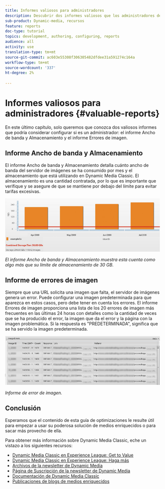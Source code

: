```yaml
---
title: Informes valiosos para administradores
description: Descubrir dos informes valiosos que los administradores de Dynamic Media Classic deben considerar configurar.
sub-product: Dynamic-media, recursos
feature: reports
doc-type: tutorial
topics: development, authoring, configuring, reports
audience: all
activity: use
translation-type: tm+mt
source-git-commit: ac603e55308f306305482dfdee31a591274c164a
workflow-type: tm+mt
source-wordcount: '337'
ht-degree: 2%

---
```



# Informes valiosos para administradores {#valuable-reports}

En este último capítulo, solo queremos que conozca dos valiosos informes que podría considerar configurar si es un administrador: el informe Ancho de banda y Almacenamiento y el informe Errores de imagen.

## Informe Ancho de banda y Almacenamiento

El informe Ancho de banda y Almacenamiento detalla cuánto ancho de banda del servidor de imágenes se ha consumido por mes y el almacenamiento que está utilizando en Dynamic Media Classic. El almacenamiento es una cantidad contratada, por lo que es importante que verifique y se asegure de que se mantiene por debajo del límite para evitar tarifas excesivas.

![image](assets/valuable-reports/reports-1.jpg)

_El informe Ancho de banda y Almacenamiento muestra esta cuenta como algo más que su límite de almacenamiento de 30 GB._

## Informe de errores de imagen

Siempre que una URL solicita una imagen que falta, el servidor de imágenes genera un error. Puede configurar una imagen predeterminada para que aparezca en estos casos, pero debe tener en cuenta los errores. El informe Errores de imagen proporciona una lista de los 20 errores de imagen más frecuentes en las últimas 24 horas con detalles como la cantidad de veces que se ha producido el error, la imagen que da el error y la página con la imagen problemática. Si la respuesta es &quot;PREDETERMINADA&quot;, significa que se ha servido la imagen predeterminada.

![image](assets/valuable-reports/reports-2.jpg)

_Informe de error de imagen._

## Conclusión

Esperamos que el contenido de esta guía de optimizaciones le resulte útil para empezar a usar su poderosa solución de medios enriquecidos o para sacar más provecho de ella.

Para obtener más información sobre Dynamic Media Classic, eche un vistazo a los siguientes recursos:

- [Dynamic Media Classic en Experience League: Get to Value](https://guided.adobe.com/?launch=AEM-5a#recommended/solutions/experience-manager)
- [Dynamic Media Classic en Experience League: Haga más](https://guided.adobe.com/?launch=AEM-6a#recommended/solutions/experience-manager)
- [Archivos de la newsletter de Dynamic Media](https://docs.adobe.com/content/help/en/dynamic-media-classic/using/dynamic-media-newsletter.html)
- [Página de Suscripción de la newsletter de Dynamic Media](https://www.adobe.com/subscription/dynamic-media-newsletter.html)
- [Documentación de Dynamic Media Classic](https://docs.adobe.com/content/help/en/dynamic-media-classic/using/home.html)
- [Publicaciones de blogs de medios enriquecidos](https://theblog.adobe.com/tag/dynamic-media)
